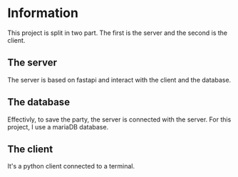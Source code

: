 # Information
This project is split in two part. The first is the server and the second is the client.

## The server
The server is based on fastapi and interact with the client and the database.

## The database
Effectivly, to save the party, the server is connected with the server.
For this project, I use a mariaDB database.

## The client
It's a python client connected to a terminal.

